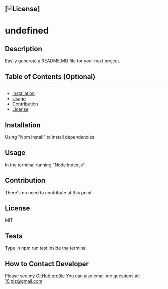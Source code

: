 
  [![License](https://img.shields.io/badge/License-MIT-yellow.svg)]
  ----
  # undefined

  ## Description 

  Easily generate a README.MD file for your next project.

  ## Table of Contents (Optional)
  ----
  * [Installation](#installation)
  * [Usage](#usage)
  * [Contribution](#contribution)
  * [License](#license)

  ## Installation 

  Using "Npm Install" to install dependencies  

  ## Usage

  In the terminal running "Node index.js"

  ## Contribution

  There's no need to contribute at this point

  ## License

  MIT

  ## Tests
   Type in npm run test inside the terminal

  ## How to Contact Developer


  Please see my [GitHub profile](https://github.com/10jplz)
  You can also email me questions at: 10jplz@gmail.com



